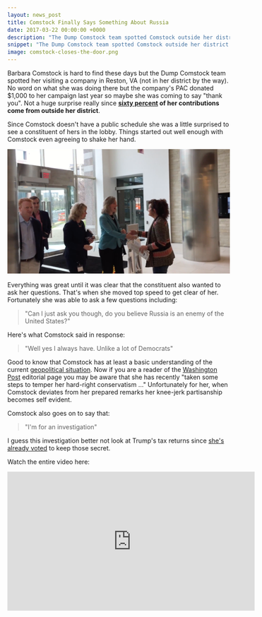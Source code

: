 ```yaml
---
layout: news_post
title: Comstock Finally Says Something About Russia
date: 2017-03-22 00:00:00 +0000
description: "The Dump Comstock team spotted Comstock outside her district in Reston, VA and she had some interesting things to say on Russia."
snippet: "The Dump Comstock team spotted Comstock outside her district in Reston, VA and she had some interesting things to say on Russia."
image: comstock-closes-the-door.png
---
```


Barbara Comstock is hard to find these days but the Dump Comstock team spotted her visiting a company in Reston, VA (not in her district by the way). No word on what she was doing there but the company's PAC donated $1,000 to her campaign last year so maybe she was coming to say "thank you". Not a huge surprise really since **[sixty percent](https://www.opensecrets.org/politicians/geog.php?cycle=2016&cid=N00036023&type=I) of her contributions come from outside her district**.

Since Comstock doesn't have a public schedule she was a little surprised to see a constituent of hers in the lobby. Things started out well enough with Comstock even agreeing to shake her hand.

![Comstock shaking hands with a constituent](/images/news/comstock-shakes-hands.png)

Everything was great until it was clear that the constituent also wanted to ask her questions. That's when she moved top speed to get clear of her. Fortunately she was able to ask a few questions including:

> "Can I just ask you though, do you believe Russia is an enemy of the United States?"

Here's what Comstock said in response:

> "Well yes I always have. Unlike a lot of Democrats"

Good to know that Comstock has at least a basic understanding of the current [geopolitical situation](http://www.businessinsider.com/dick-cheney-russia-hack-no-question-act-of-war-2017-3). Now if you are a reader of the [Washington Post](https://www.washingtonpost.com/opinions/the-posts-picks-for-congress/2016/10/22/75fe0dd2-962d-11e6-bb29-bf2701dbe0a3_story.html) editorial page you may be aware that she has recently "taken some steps to temper her hard-right conservatism ..." Unfortunately for her, when Comstock deviates from her prepared remarks her knee-jerk partisanship becomes self evident.

Comstock also goes on to say that:

> "I'm for an investigation"

I guess this investigation better not look at Trump's tax returns since [she's already voted](/comstock-votes-against-release-of-trump-tax-returns/) to keep those secret.

Watch the entire video here:

<iframe width="560" height="315" src="https://www.youtube.com/embed/65AKfqbjnik" frameborder="0" allowfullscreen></iframe>

